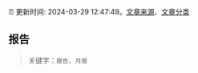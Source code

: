 :alarm_clock: 更新时间: 2024-03-29 12:47:49。[文章来源](/README.md)、[文章分类](/TAGS.md)

## 报告


> 关键字：`报告`、`月报`




